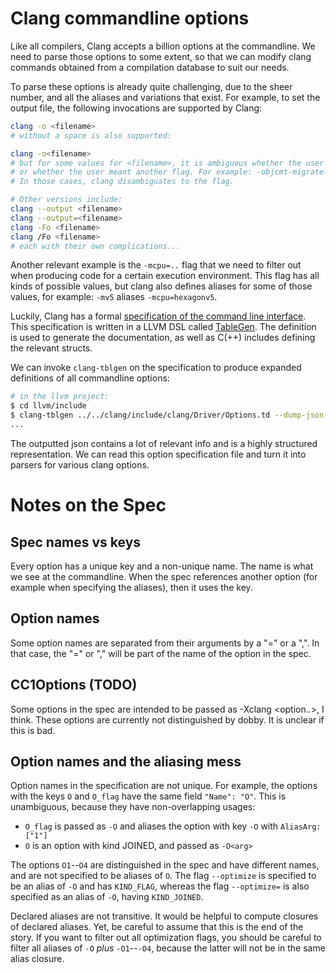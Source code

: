 # Clang commandline options

Like all compilers, Clang accepts a billion options at the commandline.
We need to parse those options to some extent, so that we can modify clang commands
obtained from a compilation database to suit our needs.

To parse these options is already quite challenging, due to the sheer number, and
all the aliases and variations that exist. For example, to set the output file,
the following invocations are supported by Clang:

```bash
clang -o <filename>
# without a space is also supported:

clang -o<filename>
# but for some values for <filename>, it is ambiguous whether the user meant to specify a filename,
# or whether the user meant another flag. For example: -objcmt-migrate-all.
# In those cases, clang disambiguates to the flag.

# Other versions include:
clang --output <filename>
clang --output=<filename>
clang -Fo <filename>
clang /Fo <filename>
# each with their own complications...
```

Another relevant example is the `-mcpu=..` flag that we need to filter out when producing
code for a certain execution environment. This flag has all kinds of possible values, but
clang also defines aliases for some of those values, for example: `-mv5` aliases `-mcpu=hexagonv5`.

Luckily, Clang has a formal 
[specification of the command line interface](https://github.com/llvm/llvm-project/blob/release/11.x/clang/include/clang/Driver/Options.td).
This specification is written in a LLVM DSL called [TableGen](https://llvm.org/docs/TableGen/).
The definition is used to generate the documentation, as well as C(++) includes defining the relevant structs.

We can invoke `clang-tblgen` on the specification to produce expanded definitions of all commandline options:

```bash
# in the llvm project:
$ cd llvm/include
$ clang-tblgen ../../clang/include/clang/Driver/Options.td --dump-json > clang-options.json
...
```
The outputted json contains a lot of relevant info and is a highly structured representation.
We can read this option specification file and turn it into parsers for various clang options.

# Notes on the Spec

## Spec names vs keys

Every option has a unique key and a non-unique name. The name is what we see at the commandline.
When the spec references another option (for example when specifying the aliases), then it uses
the key.

## Option names

Some option names are separated from their arguments by a "=" or a ",".
In that case, the "=" or "," will be part of the name of the option in the spec.

## CC1Options (TODO)

Some options in the spec are intended to be passed as -Xclang <option..>, I think.
These options are currently not distinguished by dobby. It is unclear if this is bad.

## Option names and the aliasing mess

Option names in the specification are not unique. For example, the options with the
keys `O` and `O_flag` have the same field `"Name": "O"`. 
This is unambiguous, because they have non-overlapping usages:

- `O_flag` is passed as `-O` and aliases the option with key `-O` with `AliasArg: ["1"]`
- `O` is an option with kind JOINED, and passed as `-O<arg>`

The options `O1`--`O4` are distinguished in the spec and have different names, and
are not specified to be aliases of `O`. The flag `--optimize` is specified to be an alias of `-O`
and has `KIND_FLAG`, whereas the flag `--optimize=` is also specified as an alias of `-O`,
having `KIND_JOINED`.

Declared aliases are not transitive. It would be helpful to compute closures of declared
aliases. Yet, be careful to assume that this is the end of the story.
If you want to filter out all optimization flags, you should be careful to filter all
aliases of `-O` *plus* `-O1`--`-O4`, because the latter will not be in the same alias closure.
